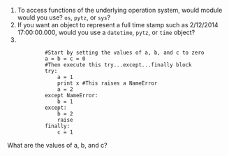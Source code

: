   
 1. To access functions of the underlying operation system, would module would you use? ```os```, ```pytz```, or ```sys```?  
 2. If you want an object to represent a full time stamp such as 2/12/2014 17:00:00.000, would you use a ```datetime```, ```pytz```, or ```time``` object?  
 3.  
```
            #Start by setting the values of a, b, and c to zero  
            a = b = c = 0  
            #Then execute this try...except...finally block
            try:  
                a = 1  
                print x #This raises a NameError  
                a = 2  
            except NameError:  
                b = 1  
            except:  
                b = 2  
                raise  
            finally:  
                c = 1
```
What are the values of a, b, and c?
